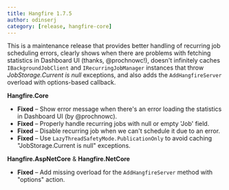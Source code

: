 ```yaml
---
title: Hangfire 1.7.5
author: odinserj
category: [release, hangfire-core]
---
```


This is a maintenance release that provides better handling of recurring job scheduling errors, clearly shows when there are problems with fetching statistics in Dashboard UI (thanks, @prochnowc!), doesn't infinitely caches `IBackgroundJobClient` and `IRecurringJobManager` instances that throw *JobStorage.Current is null* exceptions, and also adds the `AddHangfireServer` overload with options-based callback.

**Hangfire.Core**

* **Fixed** – Show error message when there's an error loading the statistics in Dashboard UI (by @prochnowc).
* **Fixed** – Properly handle recurring jobs with null or empty 'Job' field.
* **Fixed** – Disable recurring job when we can't schedule it due to an error.
* **Fixed** – Use `LazyThreadSafetyMode.PublicationOnly` to avoid caching "JobStorage.Current is null" exceptions.

**Hangfire.AspNetCore** &amp; **Hangfire.NetCore**

* **Fixed** – Add missing overload for the `AddHangfireServer` method with "options" action.
